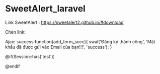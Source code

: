 # SweetAlert_laravel

Link SweetAlert : https://sweetalert2.github.io/#download

Chèn link:
<script src="https://cdn.jsdelivr.net/npm/sweetalert2@10"></script>

Ajax: success:function(add_form_succ){
						swal('Đăng ký thành công',
						'Mật khẩu đã được gửi vào Email của bạn!!!',
						'success');
					}

@if(Session::has('test'))
<script>
swal('Đăng ký thành công',
						'Mật khẩu đã được gửi vào Email của bạn!!!',
						'success');
</script>
@endif
